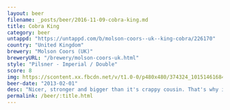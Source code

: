 ```yaml
---
layout: beer
filename: _posts/beer/2016-11-09-cobra-king.md
title: Cobra King
category: beer
untappd: "https://untappd.com/b/molson-coors--uk--king-cobra/226170"
country: "United Kingdom"
brewery: "Molson Coors (UK)"
breweryURL: "/brewery/molson-coors-uk.html"
style: "Pilsner - Imperial / Double"
score: 8
img: https://scontent.xx.fbcdn.net/v/t1.0-0/p480x480/374324_10151461684623745_844347532_n.jpg?oh=b34204234a46b7bb3a6e20e78157785f&oe=5B479234
beer-date: "2013-02-01"
desc: "Nicer, stronger and bigger than it's crappy cousin. That's why it's the king"
permalink: /beer/:title.html
---
```

